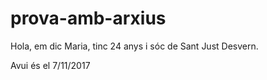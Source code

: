 ﻿# prova-amb-arxius

Hola, em dic Maria, tinc 24 anys i sóc de Sant Just Desvern.



Avui és el 7/11/2017
